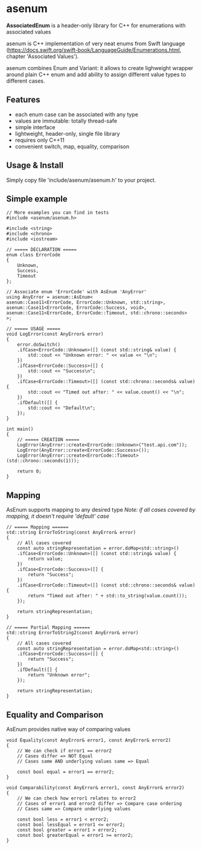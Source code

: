 # asenum
**AssociatedEnum** is a header-only library for C++ for enumerations with associated values

asenum is C++ implementation of very neat enums from Swift language (https://docs.swift.org/swift-book/LanguageGuide/Enumerations.html, chapter 'Associated Values').

asenum combines Enum and Variant: it allows to create lighweight wrapper around plain C++ enum and add ability to assign different value types to different cases.

## Features
- each enum case can be associated with any type
- values are immutable: totally thread-safe
- simple interface
- lightweight, header-only, single file library
- requires only C++11
- convenient switch, map, equality, comparison

## Usage & Install
Simply copy file 'include/asenum/asenum.h' to your project.

## Simple example
```
// More examples you can find in tests
#include <asenum/asenum.h>

#include <string>
#include <chrono>
#include <iostream>

// ===== DECLARATION =====
enum class ErrorCode
{
    Unknown,
    Success,
    Timeout
};

// Associate enum 'ErrorCode' with AsEnum 'AnyError'
using AnyError = asenum::AsEnum<
asenum::Case11<ErrorCode, ErrorCode::Unknown, std::string>,
asenum::Case11<ErrorCode, ErrorCode::Success, void>,
asenum::Case11<ErrorCode, ErrorCode::Timeout, std::chrono::seconds>
>;

// ===== USAGE =====
void LogError(const AnyError& error)
{
    error.doSwitch()
    .ifCase<ErrorCode::Unknown>([] (const std::string& value) {
        std::cout << "Unknown error: " << value << "\n";
    })
    .ifCase<ErrorCode::Success>([] {
        std::cout << "Success\n";
    })
    .ifCase<ErrorCode::Timeout>([] (const std::chrono::seconds& value) {
        std::cout << "Timed out after: " << value.count() << "\n";
    })
    .ifDefault([] {
        std::cout << "Default\n";
    });
}

int main()
{
    // ===== CREATION =====
    LogError(AnyError::create<ErrorCode::Unknown>("test.api.com"));
    LogError(AnyError::create<ErrorCode::Success>());
    LogError(AnyError::create<ErrorCode::Timeout>(std::chrono::seconds(1)));
    
    return 0;
}
```

## Mapping
AsEnum supports mapping to any desired type
*Note: if all cases covered by mapping, it doesn't require 'default' case*
```
// ===== Mapping ======
std::string ErrorToString(const AnyError& error)
{
    // All cases covered
    const auto stringRepresentation = error.doMap<std::string>()
    .ifCase<ErrorCode::Unknown>([] (const std::string& value) {
        return value;
    })
    .ifCase<ErrorCode::Success>([] {
        return "Success";
    })
    .ifCase<ErrorCode::Timeout>([] (const std::chrono::seconds& value) {
        return "Timed out after: " + std::to_string(value.count());
    });
    
    return stringRepresentation;
}

// ===== Partial Mapping ======
std::string ErrorToString2(const AnyError& error)
{
    // All cases covered
    const auto stringRepresentation = error.doMap<std::string>()
    .ifCase<ErrorCode::Success>([] {
        return "Success";
    })
    .ifDefault([] {
        return "Unknown error";
    });
    
    return stringRepresentation;
}
```

## Equality and Comparison
AsEnum provides native way of comparing values
```
void Equality(const AnyError& error1, const AnyError& error2)
{
    // We can check if error1 == error2
    // Cases differ => NOT Equal
    // Cases same AND underlying values same => Equal
    
    const bool equal = error1 == error2;
}

void Comparability(const AnyError& error1, const AnyError& error2)
{
    // We can check how error1 relates to error2
    // Cases of error1 and error2 differ => Compare case ordering
    // Cases same => Compare underlying values
    
    const bool less = error1 < error2;
    const bool lessEqual = error1 <= error2;
    const bool greater = error1 > error2;
    const bool greaterEqual = error1 >= error2;
}
```
